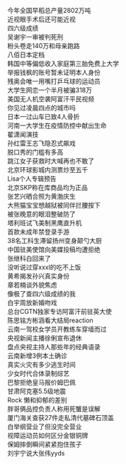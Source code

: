 今年全国早稻总产量2802万吨  
近视眼手术后还可能近视  
四六级成绩  
吴谢宇一审被判死刑  
粉头卷走140万和母亲跑路  
八佰日本定档  
韩国中等偏低收入家庭第三胎免费上大学  
举报钱枫的账号暂未证明本人身份  
残奥会唯一用嘴打乒乓球的运动员  
大学生网恋一个半月被骗318万  
美国无人机空袭阿富汗平民视频  
你见过凌晨四点的城市吗  
日本一过山车已致4人骨折  
河南一大学生在疫情防控中献出生命  
翟潇闻演技  
孙红雷王志飞隐忍式飙戏  
脱口秀的门槛有多高  
跳江女子获救时大喊再也不敢了  
北京环球影城内测票炒至五千  
Lisa个人专辑预告  
北京SKP称在库商品均为正品  
张艺兴晒合照为黄渤庆生  
大熊猫宝宝想越狱被同伴拦腰按下  
被张晚意的眼泪整破防了  
塔利班试飞美制黑鹰直升机  
首款未成年禁登录手游  
38名工科生滞留扬州变身颠勺大厨  
中国驻美使馆向美媒投稿均遭拒绝  
张继科白回来了  
没听说过穿xxxl的吃不上饭  
黄希揭发孙兴真实身份  
章若楠谈外貌焦虑  
像极了查四六级成绩的我  
白宇周放新婚吻戏  
总台CGTN独家专访阿富汗前驻英大使  
陈思铭方彬涵看大结局reaction  
云南一驾校女学员开教练车穿墙而过  
央视新闻主播徐俐宣布退休  
盘点央视主持人那些年的经典语录  
云南新增3例本土确诊  
真实火灾有多少逃生时间  
少女时代合体录制综艺  
巴黎拒绝皇马报价姆巴佩  
甘肃阿克塞5.5级地震  
Rock 懒和抑郁的差别  
胖哥俩品控负责人称用死蟹是误解  
厦门海关查获27件走私清代墓碑石顶盖  
白举纲营业了但没完全营业  
视障运动员如何区分金银铜牌  
保姆摔倒瞬间紧紧抱住孩子  
刘宇宁说大张伟yyds  
